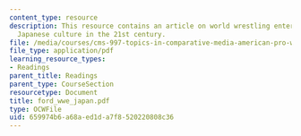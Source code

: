 ```yaml
---
content_type: resource
description: This resource contains an article on world wrestling entertainment in
  Japanese culture in the 21st century.
file: /media/courses/cms-997-topics-in-comparative-media-american-pro-wrestling-spring-2007/659974b6a68aed1da7f8520220808c36_ford_wwe_japan.pdf
file_type: application/pdf
learning_resource_types:
- Readings
parent_title: Readings
parent_type: CourseSection
resourcetype: Document
title: ford_wwe_japan.pdf
type: OCWFile
uid: 659974b6-a68a-ed1d-a7f8-520220808c36
---
```

